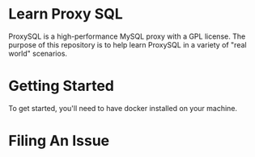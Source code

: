 # Learn Proxy SQL

ProxySQL is a high-performance MySQL proxy with a GPL license.  The purpose of this repository is to help learn ProxySQL in a variety of "real world" scenarios.

# Getting Started

To get started, you'll need to have docker installed on your machine.

# Filing An Issue
